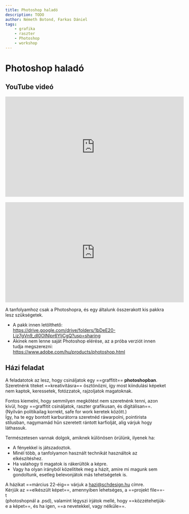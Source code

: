 ```yaml
---
title: Photoshop haladó
description: TODO
author: Németh Botond, Farkas Dániel
tags:
    - grafika
    - raszter
    - Photoshop
    - workshop
---
```


# Photoshop haladó

## YouTube videó

<div class="youtube-16-9">
    <iframe width="560" height="315" src="https://www.youtube-nocookie.com/embed/RqopNxSLZHk" title="YouTube video player" frameborder="0" allow="accelerometer; autoplay; clipboard-write; encrypted-media; gyroscope; picture-in-picture" allowfullscreen></iframe>
</div>

<br>

<div class="youtube-16-9">
    <iframe width="560" height="315" src="https://www.youtube-nocookie.com/embed/e_9rt7LUulQ" title="YouTube video player" frameborder="0" allow="accelerometer; autoplay; clipboard-write; encrypted-media; gyroscope; picture-in-picture" allowfullscreen></iframe>
</div>

A tanfolyamhoz csak a Photoshopra, és egy általunk összerakott kis pakkra lesz szükségetek.

- A pakk innen letölthető: https://drive.google.com/drive/folders/1bDeE20-Liz7gVn9_dI0OINlpr6YljCgQ?usp=sharing
- Akinek nem lenne saját Photoshop elérése, az a próba verziót innen tudja megszerezni: https://www.adobe.com/hu/products/photoshop.html

## Házi feladat

A feladatotok az lesz, hogy csináljatok egy ==graffitit== **photoshopban**. Szeretnénk titeket ==kreativitásra== ösztönözni, így most kiindulási képeket nem kaptok, keressetek, fotózzatok, rajzoljatok magatoknak.

Fontos kiemelni, hogy semmilyen megkötést nem szeretnénk tenni, azon kívül, hogy ==graffitit csináljatok, raszter grafikusan, és digitálisan==. (Nyilván politikailag korrekt, safe for work keretek között.)<br>
Így, ha te egy bontott karburátorra szeretnéd ráwarpolni, pointirista stílusban, nagymamád hűn szeretett rántott karfiolját, alig várjuk hogy láthassuk.

Természetesen vannak dolgok, amiknek különösen örülünk, ilyenek ha:

- A fényekkel is játszadoztok.
- Minél több, a tanfolyamon használt technikát használtok az elkészítéshez.
- Ha valahogy ti magatok is rákerültök a képre.
- Vagy ha olyan irányból közelítitek meg a házit, amire mi magunk sem gondoltunk, esetleg belevonjátok más tehetségetek is.

A házikat ==március 22-éig== várjuk a hazi@schdesign.hu címre.<br>
Kérjük az ==elkészült képet==, amennyiben lehetséges, a ==projekt file==-t<br>
(photoshopnál a .psd), valamint légyszi írjátok mellé, hogy ==közzétehetjük-e a képet==, és ha igen, ==a nevetekkel, vagy nélküle==.
